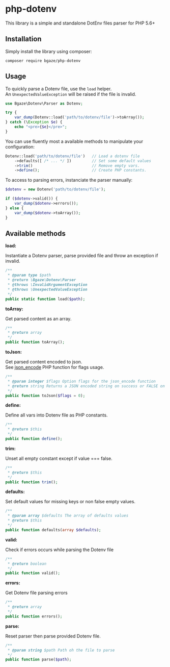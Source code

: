 # php-dotenv

This library is a simple and standalone DotEnv files parser for PHP 5.6+

## Installation

Simply install the library using composer:

```
composer require bgaze/php-dotenv
```

## Usage

To quickly parse a Dotenv file, use the `load` helper.  
An `UnexpectedValueException` will be raised if the file is invalid. 

```php
use Bgaze\Dotenv\Parser as Dotenv;

try {
    var_dump(Dotenv::load('path/to/dotenv/file')->toArray());
} catch (\Exception $e) {
    echo "<pre>{$e}</pre>";
}
```

You can use fluently most a available methods to manipulate your configuration:

```php
Dotenv::load('path/to/dotenv/file')   // Load a dotenv file
    ->defaults([ /* ... */ ])         // Set some default values
    ->trim()                          // Remove empty vars.
    ->define();                       // Create PHP constants.
```

To access to parsing errors, instanciate the parser manually:

```php
$dotenv = new Dotenv('path/to/dotenv/file');

if ($dotenv->valid()) {
    var_dump($dotenv->errors());
} else {
    var_dump($dotenv->toArray());
}
```

## Available methods

**load:**

Instantiate a Dotenv parser, parse provided file and throw an exception if invalid.

```php
/**
 * @param type $path
 * @return \Bgaze\Dotenv\Parser
 * @throws \InvalidArgumentException
 * @throws \UnexpectedValueException
 */
public static function load($path); 
```

**toArray:**

Get parsed content as an array.

```php
/**
 * @return array
 */
public function toArray();
```

**toJson:**

Get parsed content encoded to json.  
See [json_encode](http://php.net/manual/en/function.json-encode.php) PHP function for flags usage.

```php
/**
 * @param integer $flags Option flags for the json_encode function  
 * @return string Returns a JSON encoded string on success or FALSE on failure
 */
public function toJson($flags = 0);
```

**define:**

Define all vars into Dotenv file as PHP constants.

```php
/**
 * @return $this
 */
public function define();
```

**trim:**

Unset all empty constant except if value === false.

```php
/**
 * @return $this
 */
public function trim();
```

**defaults:**

Set default values for missing keys or non false empty values.

```php
/**
 * @param array $defaults The array of defaults values
 * @return $this
 */
public function defaults(array $defaults);
```

**valid:**

Check if errors occurs while parsing the Dotenv file

```php
/**
 * @return boolean
 */
public function valid();
```

**errors:**

Get Dotenv file parsing errors

```php
/**
 * @return array
 */
public function errors();
```

**parse:**

Reset parser then parse provided Dotenv file.

```php
/**
 * @param string $path Path oh the file to parse
 */
public function parse($path);
```
